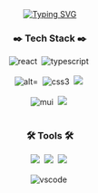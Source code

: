 <div align="center">
 <a href="https://git.io/typing-svg"><img src="https://readme-typing-svg.demolab.com?font=Fira+Code&weight=480&size=22&pause=1000&color=F78323FF&repeat=true&width=445&lines=Welcome+to+Eunyeong's+Github" alt="Typing SVG" /></a>
</div>


<h3 align="center">✒️ Tech Stack ✒️</h3>
<div align="center">
  <img src="https://img.shields.io/badge/react-20232a.svg?style=for-the-badge&logo=react&logoColor=61DAFB" alt="react"/>&nbsp
   <img src="https://img.shields.io/badge/typescript-007ACC.svg?style=for-the-badge&logo=typescript&logoColor=white" alt="typescript"/>&nbsp
</div>

<br />

<div align="center">
  <img src="https://img.shields.io/badge/html5-E34F26.svg?style=for-the-badge&logo=html5&logoColor=white" alt="alt="html5"/>&nbsp
  <img src="https://img.shields.io/badge/css3-%231572B6.svg?style=for-the-badge&logo=css3&logoColor=white" alt="css3" />&nbsp
  <img src="https://img.shields.io/badge/javascript-F7DF1E.svg?style=for-the-badge&logo=javascript&logoColor=20232a" />&nbsp
</div>

<br />

<div align="center">
  <img src="https://img.shields.io/badge/mui-007FFF?style=for-the-badge&logo=mui&logoColor=white" alt="mui" />&nbsp
  <img src="https://img.shields.io/badge/styled--components-DB7093?style=for-the-badge&logo=styled-components&logoColor=ffd35b" />&nbsp
</div>


<br />

<h3 align="center">🛠️ Tools 🛠️</h3>
<div align="center">
  <img src="https://img.shields.io/badge/git-F05033.svg?style=for-the-badge&logo=git&logoColor=white" />&nbsp
  <img src="https://img.shields.io/badge/github-181717.svg?style=for-the-badge&logo=github&logoColor=white" />&nbsp
  <img src="https://img.shields.io/badge/Notion-F3F3F3.svg?style=for-the-badge&logo=notion&logoColor=black" />&nbsp
</div>

<br />

<div align="center">
  <img src="https://img.shields.io/badge/Visual Studio Code-007ACC?style=for-the-badge&logo=Visual Studio Code&logoColor=white" alt="vscode"/>&nbsp
</div>


<!--
**jjangeunyeong/jjangeunyeong** is a ✨ _special_ ✨ repository because its `README.md` (this file) appears on your GitHub profile.

![Top Langs](https://github-readme-stats.vercel.app/api/top-langs/?username=jjangeunyeong)

Here are some ideas to get you started:

- 🔭 I’m currently working on ...
- 🌱 I’m currently learning ...
- 👯 I’m looking to collaborate on ...
- 🤔 I’m looking for help with ...
- 💬 Ask me about ...
- 📫 How to reach me: ...
- 😄 Pronouns: ...
- ⚡ Fun fact: ...
-->
